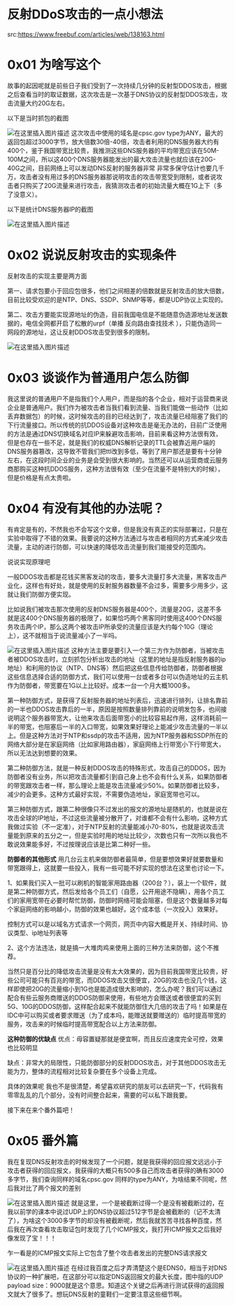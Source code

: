 # 反射DDoS攻击的一点小想法

src:https://www.freebuf.com/articles/web/138163.html



# 0x01 为啥写这个

故事的起因呢就是前些日子我们受到了一次持续几分钟的反射型DDOS攻击，根据之后查看当时的取证数据，这次攻击是一次基于DNS协议的反射型DDOS攻击，攻击流量大约20G左右。

以下是当时抓包的截图

![在这里插入图片描述](images/20201115155257444.png)
这次攻击中使用的域名是cpsc.gov  type为ANY，最大的返回包超过3000字节，放大倍数30倍-40倍，攻击者利用的DNS服务器大约有400个，鉴于我国带宽比较贵，我推测这些DNS服务器的平均带宽应该在50M-100M之间，所以这400个DNS服务器能发出的最大攻击流量也就应该在20G-40G之间，目前网络上可以发动DNS反射的服务器非常 非常多保守估计也要几千万，攻击者没有用过多的DNS服务器那说明攻击的攻击带宽受到限制，或者说攻击者只购买了20G流量来进行攻击，我猜测攻击者的初始流量大概在1G上下（多了没意义）。

以下是统计DNS服务器IP的截图

![在这里插入图片描述](images/20201115155328482.png)
# 0x02 说说反射攻击的实现条件

反射攻击的实现主要是两方面

第一、请求包要小于回应包很多，他们之间相差的倍数就是反射攻击的放大倍数，目前比较受欢迎的是NTP、DNS、SSDP、SNMP等等，都是UDP协议上实现的。

第二、攻击方要能实现源地址的伪造，目前我国电信是不能随意伪造源地址发送数据的，电信全网都开启了松散的urpf（单播 反向路由查找技术 ），只能伪造同一网段的源地址，这让反射DDOS攻击受到很多的限制。

![在这里插入图片描述](images/20201115155440184.png)
# 0x03 谈谈作为普通用户怎么防御

我这里说的普通用户不是指我们个人用户，而是指的各个企业，相对于运营商来说企业是普通用户。我们作为被攻击者当我们看到流量、当我们能做一些动作（比如丢弃数据包）的时候，这时候攻击的目的已经达到了，攻击流量已经阻塞了我们的下行流量接口。所以传统的抗DDOS设备对这种攻击是毫无办法的，目前广泛使用的方法是通过DNS切换域名对应IP来躲避攻击影响，目前来看这种方法很有效，但是也存在一些不足，就是我们的权威DNS解析记录的TTL会被靠近用户端的DNS服务器篡改，这导致不管我们把ttl改到多低，等到了用户那还是要有十分钟左右，在这段时间企业的业务是会受到很大影响的。当然还可以从运营商或云服务商那购买这种抗DDOS服务，这种方法很有效（至少在流量不是特别大的时候），但是价格是有点太贵啦。

# 0x04 有没有其他的办法呢？

有肯定是有的，不然我也不会写这个文章，但是我没有真正的实际部署过，只是在实验中取得了不错的效果。我要说的这种方法通过与攻击者相同的方式来减少攻击流量，主动的进行防御，可以快速的降低攻击流量到我们能接受的范围内。

说说实现原理吧

一般DDOS攻击都是花钱买黑客发动的攻击，要多大流量打多大流量，黑客攻击产业化，这样也有好处，就是使用的反射服务器数量不会过多，需要多少用多少，这就让我们防御方便实现。

比如说我们被攻击那次使用的反射DNS服务器是400个，流量是20G，这差不多就是这400个DNS服务器的极限了，如果恰巧两个黑客同时使用这400个DNS服务攻击两个IP，那么这两个被攻击IP所承受的流量应该是大约每个10G（理论上），这不就相当于说流量减小了一半吗。

![在这里插入图片描述](images/20201115155532215.png)
这种方法主要是要引入一个第三方作为防御者，当被攻击者被DDOS攻击时，立刻抓包分析出攻击的地址（这里的地址是指反射服务器的ip地址）和利用的协议（NTP、DNS等）然后把这些信息传给防御者，防御者根据这些信息选择合适的防御方式，我们可以使用一台或者多台可以伪造地址的云主机作为防御者，带宽要在1G以上比较好。成本一台一个月大概1000多。

第一种防御方式，是获得了反射服务器的地址列表后，迅速进行排列，让排名靠前的一半也DDOS攻击靠后的一半，原因是按照数量排列靠前的说明发包多，也间接说明这个服务器带宽大，让他来攻击后面带宽小的比较容易起作用，这样消耗前一半的带宽，也阻塞后一半的入口带宽，如果效果好理论上能减少攻击流量的一半以上。但是这种方法对于NTP和ssdp的攻击不适用，因为NTP服务器和SSDP所在的网络大部分是在家庭网络（比如家用路由器），家庭网络上行带宽小下行带宽大，所以无法达到想要的效果。  

第二种防御方法，就是一种反射DDOS攻击的特殊形式，攻击自己的DDOS，因为防御者没有业务，所以把攻击流量都引到自己身上也不会有什么关系，如果防御者的带宽跟攻击者一样，那么理论上能是攻击流量减少50%。如果防御者比较多，减少的会更多。这种方式最好实现，不需要伪造地址，家庭宽带也可以。

第三种防御方式，跟第二种很像只不过发出的报文的源地址是随机的，也就是说在攻击全球的IP地址，不过这些流量被分散开了，对谁都不会有什么影响，这种方式我做过实验（不一定准），对于NTP反射的流量能减小70-80%，也就是说攻击流量能到原来的五分之一，但是实验时用的地址比较少，次数也只有一次所以我也不敢说效果能多好，不过按理说应该是比第二种好一些。

**防御者的其他形式**
用几台云主机来做防御者最简单，但是要想效果好就要数量和带宽跟得上，这就要一些投入，我有一些可能不好实现的想法在这里也讨论一下。

1、如果我们买入一批可以刷机的智能家用路由器（200台？），装上一个软件，就是第二种防御方式，然后发给各个员工们（自愿，公开用途不隐瞒），用各个员工们的家用宽带在必要时帮忙防御，防御时网络可能会阻塞，但是这个数量越多对每个家庭网络的影响越小，防御的效果也越好。这个成本低（一次投入）效果好。

控制方式可以是以域名方式请求一个网页，网页中内容大概是开关、持续时间、协议类型、ip地址列表等

2、这个方法违法，就是搞一大堆肉鸡来使用上面的三种方法来防御，这个不推荐。

当然只是百分比的降低攻击流量是没有太大效果的，因为目前我国带宽比较贵，好些公司可能只有百兆的带宽，而DDOS攻击又很便宜，20G的攻击也没几个钱，这样即使把20G的流量缩小到1G也是能造成很大影响的，怎么办呢？我们可以通过配合有些云服务商赠送的DDOS防御来使用，有些地方会赠送或者很便宜的买到5G、10G的DDOS防御，这样配合起来不就能防御住大几倍的攻击了吗！如果是在IDC中可以购买或者要求赠送（为了成本吗，能赠送就要赠送的）临时提高带宽的服务，攻击来的时候临时提高带宽配合以上方法来防御。

**这种防御的优缺点**
优点：毋容置疑那就是便宜啊，而且反应速度完全可控，效果也比较明显

缺点：非常大的局限性，只能防御部分的反射DDOS攻击，对于其他DDOS攻击无能为力，整体的流程相对比较复杂要在多个设备上完成。

具体的效果呢 我也不是很清楚，希望喜欢研究的朋友可以去研究一下，代码我有零零乱乱的几个部分，没有时间整合起来，需要的可以私下跟我要。

接下来在来个番外篇吧！

# 0x05 番外篇
我在复现DNS反射攻击的时候发现了一个问题，就是我获得的回应报文远远小于攻击者获得的回应报文，我获得的大概只有500多自己而攻击者获得的确有3000多字节，我们查询同样的域名cpsc.gov  同样的type为ANY，为啥结果不同呢，然后我对比了两个报文的差别

![在这里插入图片描述](images/20201115155858297.png)
就是这里，一个是被截断过得一个是没有被截断过的，在我以前学的课本中说过UDP上的DNS协议超过512字节是会被截断的（记不太清了），为啥这个3000多字节的却没有被截断呢，然后我就苦苦寻找各种百度，然后我在再次查看攻击取证包时发现了几个ICMP报文，我打开ICMP报文之后我好像发现了宝！！！

乍一看是的ICMP报文实际上它包含了整个攻击者发出的完整DNS请求报文

![在这里插入图片描述](images/20201115155911866.png)
在经过我百度之后才弄清楚这个是EDNS0，相当于对DNS协议的一种扩展吧，在这部分可以指定DNS返回报文的最大长度，图中指的UDP payload size：9000就是这个意思。知道这个关键之后再进行测试获得的返回报文就大了很多了。想玩DNS反射的童鞋们一定要注意这些细节啊。